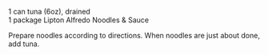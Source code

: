 ---
---

1 can tuna (6oz), drained  
1 package Lipton Alfredo Noodles & Sauce 

Prepare noodles according to directions. When noodles are just about done, add tuna.